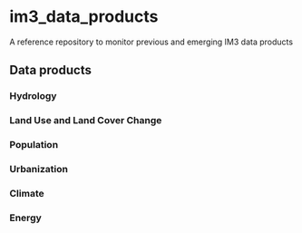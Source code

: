 # im3_data_products
A reference repository to monitor previous and emerging IM3 data products

## Data products

### Hydrology

### Land Use and Land Cover Change

### Population

### Urbanization

### Climate

### Energy

